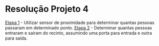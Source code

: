# Resolução Projeto 4

[Etapa 1](./parte-1/) - Utilizar sensor de proximidade para determinar quantas pessoas passaram em determinado ponto.
[Etapa 2](./parte-2/) - Determinar quantas pessoas entraram e saíram do recinto, assumindo uma porta para entrada e outra para saída.
